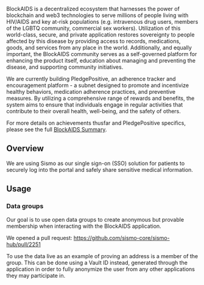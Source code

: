 BlockAIDS is a decentralized ecosystem that harnesses the power of blockchain and web3 technologies to serve millions of people living with HIV/AIDS and key at-risk populations (e.g. intravenous drug users, members of the LGBTQ community, commercial sex workers). Utilization of this world-class, secure, and private application restores sovereignty to people affected by this disease by providing access to records, medications, goods, and services from any place in the world. Additionally, and equally important, the BlockAIDS community serves as a self-governed platform for enhancing the product itself, education about managing and preventing the disease, and supporting community initiatives.

We are currently building PledgePositive, an adherence tracker and encouragement platform - a subnet designed to promote and incentivize healthy behaviors, medication adherence practices, and preventive measures. By utilizing a comprehensive range of rewards and benefits, the system aims to ensure that individuals engage in regular activities that contribute to their overall health, well-being, and the safety of others.

For more details on achievements thusfar and PledgePositive specifics, please see the full [BlockAIDS Summary](/README.md).


## Overview

We are using Sismo as our single sign-on (SSO) solution for patients to securely log into the portal and safely share sensitive medical information.


## Usage

### Data groups

Our goal is to use open data groups to create anonymous but provable membership when interacting with the BlockAIDS application.

We opened a pull request: https://github.com/sismo-core/sismo-hub/pull/2251

To use the data live as an example of proving an address is a member of the group. This can be done using a Vault ID instead, generated through the application in order to fully anonymize the user from any other applications they may participate in.
